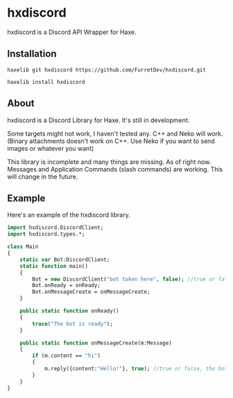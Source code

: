 # hxdiscord

hxdiscord is a Discord API Wrapper for Haxe.
## Installation

`haxelib git hxdiscord https://github.com/FurretDev/hxdiscord.git`

`haxelib install hxdiscord`

## About

hxdiscord is a Discord Library for Haxe. It's still in development.


Some targets might not work, I haven't tested any. C++ and Neko will work. (Binary attachments doesn't work on C++. Use Neko if you want to send images or whatever you want)


This library is incomplete and many things are missing. As of right now. Messages and Application Commands (slash commands) are working. This will change in the future.


## Example

Here's an example of the hxdiscord library.

```haxe
import hxdiscord.DiscordClient;
import hxdiscord.types.*;

class Main
{
    static var Bot:DiscordClient;
    static function main()
    {
        Bot = new DiscordClient("bot token here", false); //true or false, enables or disables debug mode.
        Bot.onReady = onReady;
        Bot.onMessageCreate = onMessageCreate;
    }

    public static function onReady()
    {
        trace("The bot is ready");
    }

    public static function onMessageCreate(m:Message)
    {
        if (m.content == "hi")
        {
            m.reply({content:"Hello!"}, true); //true or false, the bot will mention the user
        }
    }
}
